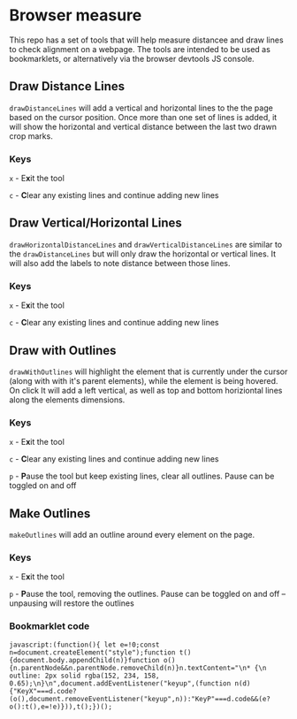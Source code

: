 # Browser measure
This repo has a set of tools that will help measure distancee and draw lines to check alignment on a webpage. The tools are intended to be used as bookmarklets, or alternatively via the browser devtools JS console.


## Draw Distance Lines 
`drawDistanceLines` will add a vertical and horizontal lines to the the page based on the cursor position. Once more than one set of lines is added, it will show the horizontal and vertical distance between the last two drawn crop marks.

### Keys
`x` - E**x**it the tool

`c` - **C**lear any existing lines and continue adding new lines


## Draw Vertical/Horizontal Lines 
`drawHorizontalDistanceLines` and `drawVerticalDistanceLines` are similar to the `drawDistanceLines` but will only draw the horizontal or vertical lines. It will also add the labels to note distance between those lines.

### Keys
`x` - E**x**it the tool

`c` - **C**lear any existing lines and continue adding new lines


## Draw with Outlines
`drawWithOutlines` will highlight the element that is currently under the cursor (along with with it's parent elements), while the element is being hovered. On click It will add a left vertical, as well as top and bottom horiziontal lines along the elements dimensions. 

### Keys
`x` - E**x**it the tool

`c` - **C**lear any existing lines and continue adding new lines

`p` - **P**ause the tool but keep existing lines, clear all outlines. Pause can be toggled on and off

## Make Outlines
`makeOutlines` will add an outline around every element on the page. 
 
### Keys
`x` - E**x**it the tool

`p` - **P**ause the tool, removing the outlines. Pause can be toggled on and off – unpausing will restore the outlines

### Bookmarklet code
```
javascript:(function(){ let e=!0;const n=document.createElement("style");function t(){document.body.appendChild(n)}function o(){n.parentNode&&n.parentNode.removeChild(n)}n.textContent="\n* {\n  outline: 2px solid rgba(152, 234, 158, 0.65);\n}\n",document.addEventListener("keyup",(function n(d){"KeyX"===d.code?(o(),document.removeEventListener("keyup",n)):"KeyP"===d.code&&(e?o():t(),e=!e)})),t();})();
```
